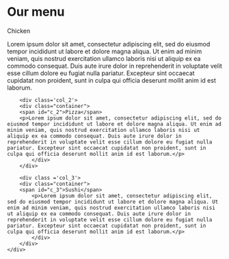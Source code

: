 <!DOCTYPE html>
<html lang="en">
<head>
	<meta charset="UTF-8">
	<title>module2-solution</title>
	<meta name='viewport' content='width=device-width, initial-scale=1'>
	<link href="https://fonts.googleapis.com/css2?family=Montserrat+Alternates:ital@1&display=swap" rel="stylesheet">
	<link rel="stylesheet" href="module2-solution/css/style.css">
</head>
<body>
	<h1>Our menu</h1>
	<div class="main-container">
		<div class ='col_1'>
		<div class="container">
		<span id="c_1">Chicken</span>
			<p>Lorem ipsum dolor sit amet, consectetur adipiscing elit, sed do eiusmod tempor incididunt ut labore et dolore magna aliqua. Ut enim ad minim veniam, quis nostrud exercitation ullamco laboris nisi ut aliquip ex ea commodo consequat. Duis aute irure dolor in reprehenderit in voluptate velit esse cillum dolore eu fugiat nulla pariatur. Excepteur sint occaecat cupidatat non proident, sunt in culpa qui officia deserunt mollit anim id est laborum.</p>
				</div>
			</div>
		
		<div class='col_2'>
		<div class="container">
		<span id="c_2">Pizza</span>
		<p>Lorem ipsum dolor sit amet, consectetur adipiscing elit, sed do eiusmod tempor incididunt ut labore et dolore magna aliqua. Ut enim ad minim veniam, quis nostrud exercitation ullamco laboris nisi ut aliquip ex ea commodo consequat. Duis aute irure dolor in reprehenderit in voluptate velit esse cillum dolore eu fugiat nulla pariatur. Excepteur sint occaecat cupidatat non proident, sunt in culpa qui officia deserunt mollit anim id est laborum.</p>
			</div>
		</div>
		
		<div class ='col_3'>
		<div class="container">
		<span id="c_3">Sushi</span>
			<p>Lorem ipsum dolor sit amet, consectetur adipiscing elit, sed do eiusmod tempor incididunt ut labore et dolore magna aliqua. Ut enim ad minim veniam, quis nostrud exercitation ullamco laboris nisi ut aliquip ex ea commodo consequat. Duis aute irure dolor in reprehenderit in voluptate velit esse cillum dolore eu fugiat nulla pariatur. Excepteur sint occaecat cupidatat non proident, sunt in culpa qui officia deserunt mollit anim id est laborum.</p>
			</div>
		</div>
	</div>
	
	
</body>
</html>
